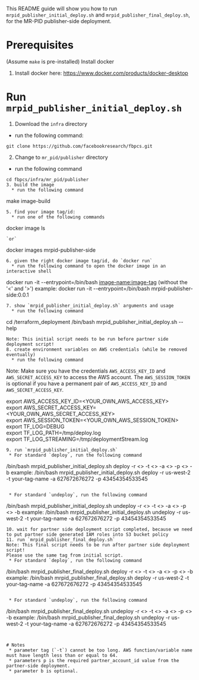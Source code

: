 This README guide will show you how to run `mrpid_publisher_initial_deploy.sh` and `mrpid_publisher_final_deploy.sh`, for the MR-PID publisher-side deployment.

# Prerequisites
(Assume `make` is pre-installed)
Install docker
1. Install docker here: https://www.docker.com/products/docker-desktop

# Run `mrpid_publisher_initial_deploy.sh`

1. Download the `infra` directory
  * run the following command:
```
git clone https://github.com/facebookresearch/fbpcs.git
```
2. Change to `mr_pid/publisher` directory
  * run the following command
```
cd fbpcs/infra/mr_pid/publisher
3. build the image
  * run the following command
```
make image-build
```
5. find your image tag/id:
  * run one of the following commands
```
docker image ls
```
`or`
```
docker images mrpid-publisher-side
```
6. given the right docker image tag/id, do `docker run`
  * run the following command to open the docker image in an interactive shell
```
docker run -it --entrypoint=/bin/bash <image-name:image-tag>  (without the '<' and '>')
example: docker run -it --entrypoint=/bin/bash mrpid-publisher-side:0.0.1
```
7. show `mrpid_publisher_initial_deploy.sh` arguments and usage
  * run the following command
```
cd /terraform_deployment
/bin/bash mrpid_publisher_initial_deploy.sh --help
```
Note: This initial script needs to be run before partner side deployment script!
8. create environment variables on AWS credentials (while be removed eventually)
  * run the following command
```
Note: Make sure you have the credentials `AWS_ACCESS_KEY_ID` and `AWS_SECRET_ACCESS_KEY` to access the AWS account.
The `AWS_SESSION_TOKEN` is optional if you have a permanent pair of `AWS_ACCESS_KEY_ID` and `AWS_SECRET_ACCESS_KEY`.

export AWS_ACCESS_KEY_ID=<YOUR_OWN_AWS_ACCESS_KEY> \
export AWS_SECRET_ACCESS_KEY=<YOUR_OWN_AWS_SECRET_ACCESS_KEY> \
export AWS_SESSION_TOKEN=<YOUR_OWN_AWS_SESSION_TOKEN> \
export TF_LOG=DEBUG \
export TF_LOG_PATH=/tmp/deploy.log \
export TF_LOG_STREAMING=/tmp/deploymentStream.log
```
9. run `mrpid_publisher_initial_deploy.sh`
 * For standard `deploy`, run the following command

```
/bin/bash mrpid_publisher_initial_deploy.sh deploy -r <> -t <> -a <> -p <> -b <optional>
example: /bin/bash mrpid_publisher_initial_deploy.sh deploy -r us-west-2 -t your-tag-name -a 627672676272 -p 43454354533545
```

 * For standard `undeploy`, run the following command
```
/bin/bash mrpid_publisher_initial_deploy.sh undeploy -r <> -t <> -a <> -p <> -b <optional>
example: /bin/bash mrpid_publisher_initial_deploy.sh undeploy -r us-west-2 -t your-tag-name -a 627672676272 -p 43454354533545
```
10. wait for partner side deployment script completed, because we need to put partner side generated IAM roles into S3 bucket policy
11. run `mrpid_publisher_final_deploy.sh`
Note: This final script needs to be run after partner side deployment script!
Please use the same tag from initial script.
 * For standard `deploy`, run the following command

```
/bin/bash mrpid_publisher_final_deploy.sh deploy -r <> -t <> -a <> -p <> -b <optional>
example: /bin/bash mrpid_publisher_final_deploy.sh deploy -r us-west-2 -t your-tag-name -a 627672676272 -p 43454354533545
```

 * For standard `undeploy`, run the following command
```
/bin/bash mrpid_publisher_final_deploy.sh undeploy -r <> -t <> -a <> -p <> -b <optional>
example: /bin/bash mrpid_publisher_final_deploy.sh undeploy -r us-west-2 -t your-tag-name -a 627672676272 -p 43454354533545
```


# Notes
 * parameter tag (`-t`) cannot be too long. AWS function/variable name must have length less than or equal to 64.
 * parameters p is the required partner_account_id value from the partner-side deployment.
 * parameter b is optional.
